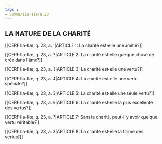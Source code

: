 ```yaml
---
tags : 
- Summa/IIa-IIæ/q.23
---
```


## LA NATURE DE LA CHARITÉ

[[CERF IIa-IIæ, q. 23, a. 1|ARTICLE 1: La charité est-elle une amitié?]]

[[CERF IIa-IIæ, q. 23, a. 2|ARTICLE 2: La charité est-elle quelque chose de créé dans l'âme?]]

[[CERF IIa-IIæ, q. 23, a. 3|ARTICLE 3: La charité est-elle une vertu?]]

[[CERF IIa-IIæ, q. 23, a. 4|ARTICLE 4: La charité est-elle une vertu spéciale?]]

[[CERF IIa-IIæ, q. 23, a. 5|ARTICLE 5: La charité est-elle une seule vertu?]]

[[CERF IIa-IIæ, q. 23, a. 6|ARTICLE 6: La charité est-elle la plus excellente des vertus?]]

[[CERF IIa-IIæ, q. 23, a. 7|ARTICLE 7: Sans la charité, peut-il y avoir quelque vertu véritable?]]

[[CERF IIa-IIæ, q. 23, a. 8|ARTICLE 8: La charité est-elle la forme des vertus?]]

